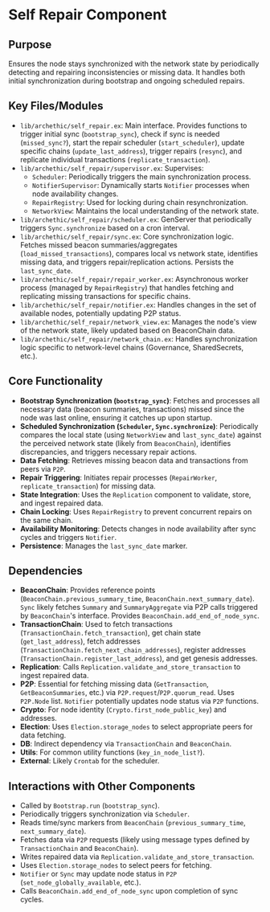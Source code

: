 # Self Repair Component

## Purpose

Ensures the node stays synchronized with the network state by periodically detecting and repairing inconsistencies or missing data. It handles both initial synchronization during bootstrap and ongoing scheduled repairs.

## Key Files/Modules

*   `lib/archethic/self_repair.ex`: Main interface. Provides functions to trigger initial sync (`bootstrap_sync`), check if sync is needed (`missed_sync?`), start the repair scheduler (`start_scheduler`), update specific chains (`update_last_address`), trigger repairs (`resync`), and replicate individual transactions (`replicate_transaction`).
*   `lib/archethic/self_repair/supervisor.ex`: Supervises:
    *   `Scheduler`: Periodically triggers the main synchronization process.
    *   `NotifierSupervisor`: Dynamically starts `Notifier` processes when node availability changes.
    *   `RepairRegistry`: Used for locking during chain resynchronization.
    *   `NetworkView`: Maintains the local understanding of the network state.
*   `lib/archethic/self_repair/scheduler.ex`: GenServer that periodically triggers `Sync.synchronize` based on a cron interval.
*   `lib/archethic/self_repair/sync.ex`: Core synchronization logic. Fetches missed beacon summaries/aggregates (`load_missed_transactions`), compares local vs network state, identifies missing data, and triggers repair/replication actions. Persists the `last_sync_date`.
*   `lib/archethic/self_repair/repair_worker.ex`: Asynchronous worker process (managed by `RepairRegistry`) that handles fetching and replicating missing transactions for specific chains.
*   `lib/archethic/self_repair/notifier.ex`: Handles changes in the set of available nodes, potentially updating P2P status.
*   `lib/archethic/self_repair/network_view.ex`: Manages the node's view of the network state, likely updated based on BeaconChain data.
*   `lib/archethic/self_repair/network_chain.ex`: Handles synchronization logic specific to network-level chains (Governance, SharedSecrets, etc.).

## Core Functionality

*   **Bootstrap Synchronization (`bootstrap_sync`)**: Fetches and processes all necessary data (beacon summaries, transactions) missed since the node was last online, ensuring it catches up upon startup.
*   **Scheduled Synchronization (`Scheduler`, `Sync.synchronize`)**: Periodically compares the local state (using `NetworkView` and `last_sync_date`) against the perceived network state (likely from `BeaconChain`), identifies discrepancies, and triggers necessary repair actions.
*   **Data Fetching**: Retrieves missing beacon data and transactions from peers via `P2P`.
*   **Repair Triggering**: Initiates repair processes (`RepairWorker`, `replicate_transaction`) for missing data.
*   **State Integration**: Uses the `Replication` component to validate, store, and ingest repaired data.
*   **Chain Locking**: Uses `RepairRegistry` to prevent concurrent repairs on the same chain.
*   **Availability Monitoring**: Detects changes in node availability after sync cycles and triggers `Notifier`.
*   **Persistence**: Manages the `last_sync_date` marker.

## Dependencies

*   **BeaconChain**: Provides reference points (`BeaconChain.previous_summary_time`, `BeaconChain.next_summary_date`). `Sync` likely fetches `Summary` and `SummaryAggregate` via P2P calls triggered by `BeaconChain`'s interface. Provides `BeaconChain.add_end_of_node_sync`.
*   **TransactionChain**: Used to fetch transactions (`TransactionChain.fetch_transaction`), get chain state (`get_last_address`), fetch addresses (`TransactionChain.fetch_next_chain_addresses`), register addresses (`TransactionChain.register_last_address`), and get genesis addresses.
*   **Replication**: Calls `Replication.validate_and_store_transaction` to ingest repaired data.
*   **P2P**: Essential for fetching missing data (`GetTransaction`, `GetBeaconSummaries`, etc.) via `P2P.request`/`P2P.quorum_read`. Uses `P2P.Node` list. `Notifier` potentially updates node status via `P2P` functions.
*   **Crypto**: For node identity (`Crypto.first_node_public_key`) and addresses.
*   **Election**: Uses `Election.storage_nodes` to select appropriate peers for data fetching.
*   **DB**: Indirect dependency via `TransactionChain` and `BeaconChain`.
*   **Utils**: For common utility functions (`key_in_node_list?`).
*   **External**: Likely `Crontab` for the scheduler.

## Interactions with Other Components

*   Called by `Bootstrap.run` (`bootstrap_sync`).
*   Periodically triggers synchronization via `Scheduler`.
*   Reads time/sync markers from `BeaconChain` (`previous_summary_time`, `next_summary_date`).
*   Fetches data via `P2P` requests (likely using message types defined by `TransactionChain` and `BeaconChain`).
*   Writes repaired data via `Replication.validate_and_store_transaction`.
*   Uses `Election.storage_nodes` to select peers for fetching.
*   `Notifier` or `Sync` may update node status in `P2P` (`set_node_globally_available`, etc.).
*   Calls `BeaconChain.add_end_of_node_sync` upon completion of sync cycles. 